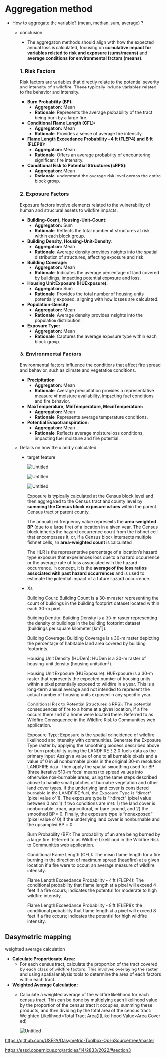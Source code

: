 # Aggregation method
- How to aggregate the variable? (mean, median, sum, average) ?
    - conclusion
        - The aggregation methods should align with how the expected annual loss is calculated, focusing on **cumulative impact for variables related to risk and exposure (sums/means)** and **average conditions for environmental factors (means)**.
        
        ### 1. Risk Factors
        
        Risk factors are variables that directly relate to the potential severity and intensity of a wildfire. These typically include variables related to fire behavior and intensity.
        
        - **Burn Probability (BP):**
            - **Aggregation:** Mean
            - **Rationale:** Represents the average probability of the tract being burn by a large fire.
        - **Conditional Flame Length (CFL):**
            - **Aggregation:** Mean
            - **Rationale:** Provides a sense of average fire intensity.
        - **Flame Length Exceedance Probability - 4 ft (FLEP4) and 8 ft (FLEP8):**
            - **Aggregation:** Mean
            - **Rationale:** Offers an average probability of encountering significant fire intensity.
        - **Conditional Risk to Potential Structures (cRPS):**
            - **Aggregation:** Mean
            - **Rationale:** understand the average risk level across the entire block group.
        
        ### 2. Exposure Factors
        
        Exposure factors involve elements related to the vulnerability of human and structural assets to wildfire impacts.
        
        - **Building-Count, Housing-Unit-Count:**
            - **Aggregation:** Sum
            - **Rationale:** Reflects the total number of structures at risk within each block group.
        - **Building Density, Housing-Unit-Density:**
            - **Aggregation:** Mean
            - **Rationale:** Average density provides insights into the spatial distribution of structures, affecting exposure and risk.
        - **Building Coverage:**
            - **Aggregation:** Mean
            - **Rationale:** Indicates the average percentage of land covered by buildings, impacting potential exposure and loss.
        - **Housing Unit Exposure (HUExposure):**
            - **Aggregation:** Sum
            - **Rationale:** Provides the total number of housing units potentially exposed, aligning with how losses are calculated.
        - **Population-Density**
            - **Aggregation:** Mean
            - **Rationale:** Average density provides insights into the population distribution.
        - **Exposure Type:**
            - **Aggregation:** Mean
            - **Rationale:** Captures the average exposure type within each block group.
        
        ### 3. Environmental Factors
        
        Environmental factors influence the conditions that affect fire spread and behavior, such as climate and vegetation conditions.
        
        - **Precipitation:**
            - **Aggregation:** Mean
            - **Rationale:** Average precipitation provides a representative measure of moisture availability, impacting fuel conditions and fire behavior.
        - **MaxTemperature, MinTemperature, MeanTemperature:**
            - **Aggregation:** Mean
            - **Rationale:** Represents average temperature conditions.
        - **Potential Evapotranspiration:**
            - **Aggregation:** Mean
            - **Rationale:** Reflects average moisture loss conditions, impacting fuel moisture and fire potential.
    - Details on how the x and y calculated
        - target feature
            
            ![Untitled](https://prod-files-secure.s3.us-west-2.amazonaws.com/cb0dfb90-df60-4e9d-906b-98dc4a714221/60014085-67d8-4de4-848d-70adcc277197/Untitled.png)
            
            ![Untitled](https://prod-files-secure.s3.us-west-2.amazonaws.com/cb0dfb90-df60-4e9d-906b-98dc4a714221/14e95bb3-4cad-4915-9e04-2a0d3ff21845/Untitled.png)
            
            ![Untitled](https://prod-files-secure.s3.us-west-2.amazonaws.com/cb0dfb90-df60-4e9d-906b-98dc4a714221/3b615e02-6384-4d6d-8ca3-941e8d4ead76/Untitled.png)
            
            Exposure is typically calculated at the Census block level and then aggregated to the Census tract and county level by **summing the Census block exposure values** within the parent Census tract or parent county.
            
            The annualized frequency value represents the **area-weighted BP** (due to a large fire) of a location in a given year. The Census block inherits the hazard occurrence count from the fishnet cell that encompasses it, or, if a Census block intersects multiple fishnet cells, an **area-weighted count** is calculated
            
            The HLR is the representative percentage of a location’s hazard type exposure that experiences loss due to a hazard occurrence or the average rate of loss associated with the hazard occurrence. In concept, it is the **average of the loss ratios associated with past hazard occurrences** and is used to estimate the potential impact of a future hazard occurrence. 
            
        - Xs
            
            Building Count: Building Count is a 30-m raster representing the count of buildings in the building footprint dataset located within each 30-m pixel.
            
            Building Density: Building Density is a 30-m raster representing the density of buildings in the building footprint dataset (buildings per square kilometer [km²]).
            
            Building Coverage: Building Coverage is a 30-m raster depicting the percentage of habitable land area covered by building footprints.
            
            Housing Unit Density (HUDen): HUDen is a 30-m raster of housing-unit density (housing units/km²).
            
            Housing Unit Exposure (HUExposure): HUExposure is a 30-m raster that represents the expected number of housing units within a pixel potentially exposed to wildfire in a year. This is a long-term annual average and not intended to represent the actual number of housing units exposed in any specific year.
            
            Conditional Risk to Potential Structures (cRPS): The potential consequences of fire to a home at a given location, if a fire occurs there and if a home were located there. Referred to as Wildfire Consequence in the Wildfire Risk to Communities web application.
            
            Exposure Type: Exposure is the spatial coincidence of wildfire likelihood and intensity with communities. Generate the Exposure Type raster by applying the smoothing process described above for burn probability using the LANDFIRE 2.2.0 fuels data as the primary input. Assign a value of one to all burnable pixels and a value of 0 in all nonburnable pixels in the original 30-m resolution LANDFIRE data. Then apply the spatial smoothing used for BP (three iterative 510-m focal means) to spread values into otherwise non-burnable areas, using the same steps described above to handle small patches of burnable vegetation and other land cover types. if the underlying land cover is considered burnable in the LANDFIRE fuel, the Exposure Type is “direct” (pixel value of 1). The exposure type is “indirect” (pixel value between 0 and 1) if two conditions are met: 1) the land cover is nonburnable urban, agricultural, or bare ground, and 2) the smoothed BP > 0. Finally, the exposure type is “nonexposed” (pixel value of 0) if the underlying land cover is nonburnable and the upsampled BP = 0.
            
            Burn Probability (BP): The probability of an area being burned by a large fire. Referred to as Wildfire Likelihood in the Wildfire Risk to Communities web application.
            
            Conditional Flame Length (CFL): The mean flame length for a fire burning in the direction of maximum spread (headfire) at a given location if a fire were to occur; an average measure of wildfire intensity.
            
            Flame Length Exceedance Probability - 4 ft (FLEP4): The conditional probability that flame length at a pixel will exceed 4 feet if a fire occurs; indicates the potential for moderate to high wildfire intensity.
            
            Flame Length Exceedance Probability - 8 ft (FLEP8): the conditional probability that flame length at a pixel will exceed 8 feet if a fire occurs; indicates the potential for high wildfire intensity.
            

## Dasymetric mapping

weighted average calculation

- **Calculate Proportionate Area:**
    - For each census tract, calculate the proportion of the tract covered by each class of wildfire factors. This involves overlaying the raster and using spatial analysis tools to determine the area of each factors within each tract.
- **Weighted Average Calculation:**
    - Calculate a weighted average of the wildfire likelihood for each census tract. This can be done by multiplying each likelihood value by the proportion of the census tract it occupies, summing these products, and then dividing by the total area of the census tract:
    Weighted Likelihood=Total Tract Area∑(Likelihood Value×Area Covered)
        
        ![Untitled](https://prod-files-secure.s3.us-west-2.amazonaws.com/cb0dfb90-df60-4e9d-906b-98dc4a714221/058490ea-4b95-4760-b922-e159f77fde77/Untitled.png)
        

https://github.com/USEPA/Dasymetric-Toolbox-OpenSource/tree/master

https://essd.copernicus.org/articles/14/2833/2022/#section3


